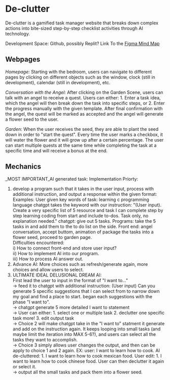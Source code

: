 # De-clutter
De-clutter is a gamified task manager website that breaks down complex actions into bite-sized step-by-step checklist activities through AI technology.

Development Space: Github, possibly Replit?
Link To the [Figma Mind Map](https://www.figma.com/file/n2JZvW3xQfoJZ1J62v7Mj9/WIC-Project-De-clutter?type=whiteboard&node-id=0%3A1&t=nx7OU1K0JQjuVVy2-1)

## Webpages
_Homepage:_ Starting with the bedroom, users can navigate to different pages by clicking on different objects such as the window, clock (still in development), calendar (still in development), etc.

_Conversation with the Angel:_ After clicking on the Garden Scene, users can talk with an angel to receive a quest. Users can either: 1. Enter a task idea, which the angel will then break down the task into specific steps, or 2. Enter the progress manually with the given template. After final confirmation with the angel, the quest will be marked as accepted and the angel will generate a flower seed to the user.

_Garden_: When the user receives the seed, they are able to plant the seed down in order to "start the quest". Every time the user marks a checkbox, it will water the flower and it will grow up after a certain percentage. The user can start multiple quests at the same time while completing the task at a specific time and will receive a bonus at the end.

## Mechanics
_MOST IMPORTANT_AI generated task:
Implementation Priorty: 
1. develop a program such that it takes in the user input, process with additional instruction, and output a response within the given format:  
   Examples: User given key words of task: learning c programming language chatgpt takes the keyword with our instruction: "(User input). Create a very specific list of 5 resource and task I can complete step by step learning coding from start and include to-dos. Task only, no explanation needed." chatgpt: give out 5 tasks. Programs: take the 5 tasks in and add them to the to do list on the side. Front end: angel conversation, accept buttom, animation of package the tasks into a flower seed, proceed to garden page.  
   Difficulties encountered:  
     i) How to connect front-end and store user input?  
     ii) How to implement AI into our program.  
     iii) How to process AI answer out.  
2. Advance AI: More choices such as refresh/generate again, more choices and allow users to select.  
3. ULTIMATE IDEAL DELUSIONAL DREAM AI:  
     First lead the user to input in the format of "I want to..."  
   -> feed it to chatgpt with additional instruction:  (User input) Can you generate 5 specific suggestions that I can select from to narrow down my goal and find a place to start. began each suggestions with the phase "I want to".  
   -> chatgpt generate 5 more detailed I want to statement  
   -> User can either: 1. select one or multiple task 2. declutter one specific task more! 3. edit output task  
   -> Choice 2 will make chatgpt take in the "I want to" statment it generate and add on the instruction again. It keeps looping into small tasks (and maybe limit the iteration into MAX 5-6?), and users can select all the tasks they want to accomplish.  
   -> Choice 3 simply allows user changes the output, and then can be apply to choice 1 and 2 again. EX: user: I want to learn how to cook. AI de-cluttered: 1. I want to learn how to cook mexican food. User edit: 1. I want to learn how to cook chinese food. User can then declutter it again or select it.  
   -> output all the small tasks and pack them into a flower seed.  
